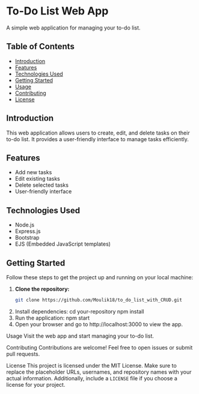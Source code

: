 # To-Do List Web App

A simple web application for managing your to-do list.

## Table of Contents

- [Introduction](#introduction)
- [Features](#features)
- [Technologies Used](#technologies-used)
- [Getting Started](#getting-started)
- [Usage](#usage)
- [Contributing](#contributing)
- [License](#license)

## Introduction

This web application allows users to create, edit, and delete tasks on their to-do list. It provides a user-friendly interface to manage tasks efficiently.

## Features

- Add new tasks
- Edit existing tasks
- Delete selected tasks
- User-friendly interface

## Technologies Used

- Node.js
- Express.js
- Bootstrap
- EJS (Embedded JavaScript templates)

## Getting Started

Follow these steps to get the project up and running on your local machine:

1. **Clone the repository:**
   ```bash
   git clone https://github.com/Moulik18/to_do_list_with_CRUD.git

1. Install dependencies:
   cd your-repository
   npm install
2. Run the application:
npm start
3. Open your browser and go to http://localhost:3000 to view the app.

Usage
Visit the web app and start managing your to-do list.

Contributing
Contributions are welcome! Feel free to open issues or submit pull requests.

License
This project is licensed under the MIT License.
Make sure to replace the placeholder URLs, usernames, and repository names with your actual information. Additionally, include a `LICENSE` file if you choose a license for your project.
